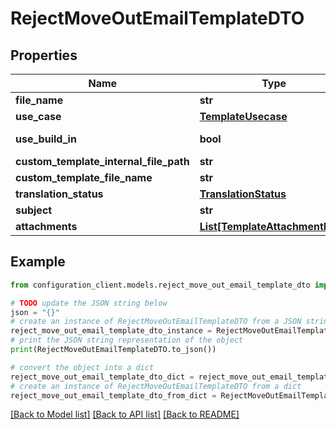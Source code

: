 # RejectMoveOutEmailTemplateDTO


## Properties

Name | Type | Description | Notes
------------ | ------------- | ------------- | -------------
**file_name** | **str** |  | [optional] 
**use_case** | [**TemplateUsecase**](TemplateUsecase.md) |  | [optional] 
**use_build_in** | **bool** |  | [optional] [readonly] 
**custom_template_internal_file_path** | **str** |  | [optional] 
**custom_template_file_name** | **str** |  | [optional] 
**translation_status** | [**TranslationStatus**](TranslationStatus.md) |  | [optional] 
**subject** | **str** |  | [optional] 
**attachments** | [**List[TemplateAttachmentDTO]**](TemplateAttachmentDTO.md) |  | [optional] 

## Example

```python
from configuration_client.models.reject_move_out_email_template_dto import RejectMoveOutEmailTemplateDTO

# TODO update the JSON string below
json = "{}"
# create an instance of RejectMoveOutEmailTemplateDTO from a JSON string
reject_move_out_email_template_dto_instance = RejectMoveOutEmailTemplateDTO.from_json(json)
# print the JSON string representation of the object
print(RejectMoveOutEmailTemplateDTO.to_json())

# convert the object into a dict
reject_move_out_email_template_dto_dict = reject_move_out_email_template_dto_instance.to_dict()
# create an instance of RejectMoveOutEmailTemplateDTO from a dict
reject_move_out_email_template_dto_from_dict = RejectMoveOutEmailTemplateDTO.from_dict(reject_move_out_email_template_dto_dict)
```
[[Back to Model list]](../README.md#documentation-for-models) [[Back to API list]](../README.md#documentation-for-api-endpoints) [[Back to README]](../README.md)


